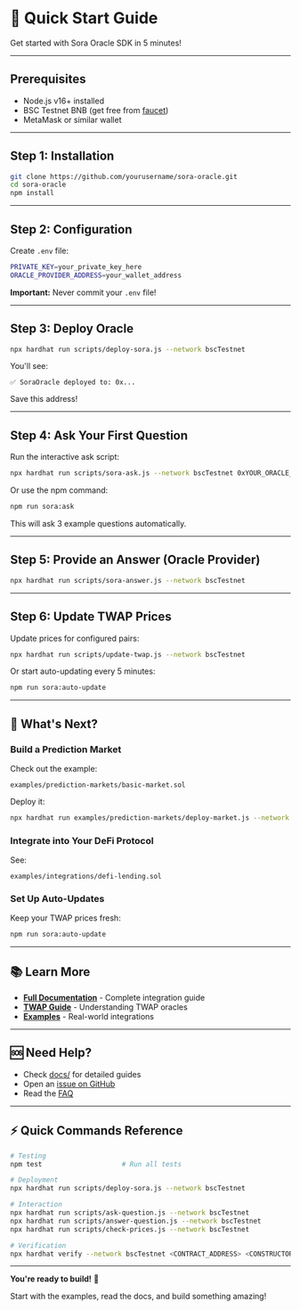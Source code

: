 # 🚀 Quick Start Guide

Get started with Sora Oracle SDK in 5 minutes!

---

## Prerequisites

- Node.js v16+ installed
- BSC Testnet BNB (get free from [faucet](https://testnet.bnbchain.org/faucet-smart))
- MetaMask or similar wallet

---

## Step 1: Installation

```bash
git clone https://github.com/yourusername/sora-oracle.git
cd sora-oracle
npm install
```

---

## Step 2: Configuration

Create `.env` file:

```bash
PRIVATE_KEY=your_private_key_here
ORACLE_PROVIDER_ADDRESS=your_wallet_address
```

**Important:** Never commit your `.env` file!

---

## Step 3: Deploy Oracle

```bash
npx hardhat run scripts/deploy-sora.js --network bscTestnet
```

You'll see:
```
✅ SoraOracle deployed to: 0x...
```

Save this address!

---

## Step 4: Ask Your First Question

Run the interactive ask script:

```bash
npx hardhat run scripts/sora-ask.js --network bscTestnet 0xYOUR_ORACLE_ADDRESS
```

Or use the npm command:

```bash
npm run sora:ask
```

This will ask 3 example questions automatically.

---

## Step 5: Provide an Answer (Oracle Provider)

```bash
npx hardhat run scripts/sora-answer.js --network bscTestnet
```

---

## Step 6: Update TWAP Prices

Update prices for configured pairs:

```bash
npx hardhat run scripts/update-twap.js --network bscTestnet
```

Or start auto-updating every 5 minutes:

```bash
npm run sora:auto-update
```

---

## 🎯 What's Next?

### Build a Prediction Market

Check out the example:
```
examples/prediction-markets/basic-market.sol
```

Deploy it:
```bash
npx hardhat run examples/prediction-markets/deploy-market.js --network bscTestnet
```

### Integrate into Your DeFi Protocol

See:
```
examples/integrations/defi-lending.sol
```

### Set Up Auto-Updates

Keep your TWAP prices fresh:
```bash
npm run sora:auto-update
```

---

## 📚 Learn More

- **[Full Documentation](./docs/SDK_GUIDE.md)** - Complete integration guide
- **[TWAP Guide](./docs/TWAP_GUIDE.md)** - Understanding TWAP oracles
- **[Examples](./examples/)** - Real-world integrations

---

## 🆘 Need Help?

- Check [docs/](./docs/) for detailed guides
- Open an [issue on GitHub](https://github.com/yourusername/sora-oracle/issues)
- Read the [FAQ](./docs/FAQ.md)

---

## ⚡ Quick Commands Reference

```bash
# Testing
npm test                    # Run all tests

# Deployment
npx hardhat run scripts/deploy-sora.js --network bscTestnet

# Interaction
npx hardhat run scripts/ask-question.js --network bscTestnet
npx hardhat run scripts/answer-question.js --network bscTestnet
npx hardhat run scripts/check-prices.js --network bscTestnet

# Verification
npx hardhat verify --network bscTestnet <CONTRACT_ADDRESS> <CONSTRUCTOR_ARGS>
```

---

**You're ready to build!** 🎉

Start with the examples, read the docs, and build something amazing!
